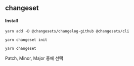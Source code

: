 ## changeset

#### Install

```
yarn add -D @changesets/changelog-github @changesets/cli
```

```
yarn changeset init
```


```
yarn changeset
```

Patch, Minor, Major 중에 선택



